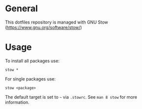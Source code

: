 # General

This dotfiles repository is managed with GNU Stow (https://www.gnu.org/software/stow/)

# Usage

To install all packages use:
```
stow *
```

For single packages use:

```
stow <package>
```

The default target is set to `~` via `.stowrc`. See `man 8 stow` for more information.
